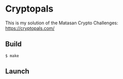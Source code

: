 # Cryptopals

This is my solution of the Matasan Crypto Challenges:
https://cryptopals.com/

## Build
```$ make```

## Launch
<!-- ```$ cryptopals --challenge #challenge``` -->
